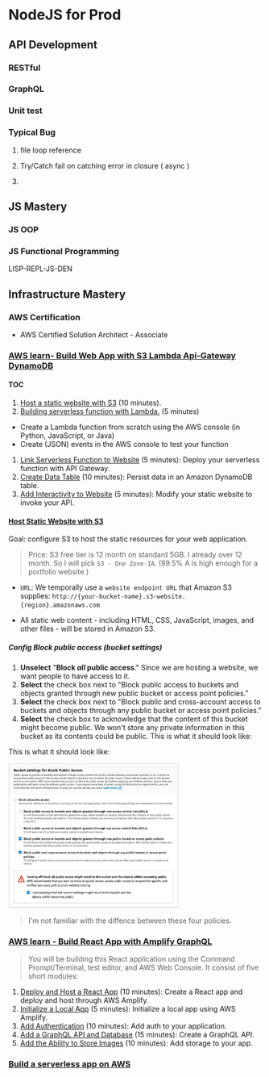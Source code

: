 # NodeJS for Prod

## API Development

### RESTful



### GraphQL



### Unit test



### Typical Bug

1. file loop reference

2. Try/Catch fail on catching error in closure ( async )
3. 





## JS Mastery

### JS OOP

### JS Functional Programming

LISP-REPL-JS-DEN



## Infrastructure Mastery

### AWS Certification

- AWS Certified Solution Architect - Associate



### [AWS learn- Build Web App with S3 Lambda Api-Gateway DynamoDB](https://aws.amazon.com/getting-started/hands-on/build-web-app-s3-lambda-api-gateway-dynamodb/?e=gs2020&p=fullstack)

#### TOC

1. [Host a static website with S3](https://aws.amazon.com/getting-started/hands-on/build-web-app-s3-lambda-api-gateway-dynamodb/module-one/?e=gs2020&p=build-a-web-app-intro) (10 minutes).
2. [Building serverless function with Lambda.](https://aws.amazon.com/getting-started/hands-on/build-web-app-s3-lambda-api-gateway-dynamodb/module-two/?e=gs2020&p=build-a-web-app-intro) (5 minutes)

- Create a Lambda function from scratch using the AWS console (in Python, JavaScript, or Java)
- Create (JSON) events in the AWS console to test your function

1. [Link Serverless Function to Website](https://aws.amazon.com/getting-started/hands-on/build-web-app-s3-lambda-api-gateway-dynamodb/module-three/?e=gs2020&p=build-a-web-app-intro) (5 minutes): Deploy your serverless function with API Gateway.
2. [Create Data Table](https://aws.amazon.com/getting-started/hands-on/build-web-app-s3-lambda-api-gateway-dynamodb/module-four/?e=gs2020&p=build-a-web-app-intro) (10 minutes): Persist data in an Amazon DynamoDB table.
3. [Add Interactivity to Website](https://aws.amazon.com/getting-started/hands-on/build-web-app-s3-lambda-api-gateway-dynamodb/module-five/?e=gs2020&p=build-a-web-app-intro) (5 minutes): Modify your static website to invoke your API.

#### [Host Static Website with S3](https://aws.amazon.com/getting-started/hands-on/build-web-app-s3-lambda-api-gateway-dynamodb/module-one/?e=gs2020&p=build-a-web-app-intro)

Goal: configure S3 to host the static resources for your web application.

> Price: S3 free tier is 12 month on standard 5GB. I already over 12 month. So I will pick `S3 - One Zone-IA`. (99.5% A is high enough for a portfolio website.)

- `URL`: We temporally use a `website endpoint URL` that Amazon S3 supplies: `http://{your-bucket-name}.s3-website.{region}.amazonaws.com` 

- All static web content - including HTML, CSS, JavaScript, images, and other files - will be stored in Amazon S3. 





##### Config Block public access (bucket settings)

1. **Unselect** "**Block *all* public access**." Since we are hosting a website, we want people to have access to it.
2. **Select** the check box next to "Block public access to buckets and objects granted through new public bucket or access point policies."
3. **Select** the check box next to "Block public and cross-account access to buckets and objects through any public bucket or access point policies."
4. **Select** the check box to acknowledge that the content of this bucket might become public. We won't store any private information in this bucket as its contents could be public. This is what it should look like:

This is what it should look like:

<img src="https://raw.githubusercontent.com/hbxz/picture-storage/master/2020/07/Full%20Stack%20tutorial%20bucket%20settings.9081d2ac834fb1562cf41263385795eebb806431-20200714161620882.png" alt="Full Stack tutorial bucket settings" style="zoom: 33%;" />

> I'm not familiar with the diffence between these four policies.







### [AWS learn - Build React App with Amplify GraphQL](https://aws.amazon.com/getting-started/hands-on/build-react-app-amplify-graphql/?e=gs2020&p=frontend)

> You will be building this React application using the Command Prompt/Terminal, test editor, and AWS Web Console. It consist of five short modules:

1. [Deploy and Host a React App](https://aws.amazon.com/getting-started/hands-on/build-react-app-amplify-graphql/module-one/?e=gs2020&p=build-a-react-app-intro) (10 minutes): Create a React app and deploy and host through AWS Amplify.
2. [Initialize a Local App](https://aws.amazon.com/getting-started/hands-on/build-react-app-amplify-graphql/module-two/?e=gs2020&p=build-a-react-app-intro) (5 minutes): Initialize a local app using AWS Amplify.
3. [Add Authentication](https://aws.amazon.com/getting-started/hands-on/build-react-app-amplify-graphql/module-three/?e=gs2020&p=build-a-react-app-intro) (10 minutes): Add auth to your application.
4. [Add a GraphQL API and Database](https://aws.amazon.com/getting-started/hands-on/build-react-app-amplify-graphql/module-four/?e=gs2020&p=build-a-react-app-intro) (15 minutes): Create a GraphQL API.
5. [Add the Ability to Store Images](https://aws.amazon.com/getting-started/hands-on/build-react-app-amplify-graphql/module-five/?e=gs2020&p=build-a-react-app-intro) (10 minutes): Add storage to your app.



### [Build a serverless app on AWS](https://www.linkedin.com/learning/building-serverless-apps-on-aws-2/next-steps?u=2087740)



##### 